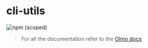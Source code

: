 # cli-utils

![npm (scoped)](https://img.shields.io/npm/v/@olmokit/cli-utils?style=flat-square&color=magenta)

> For all the documentation refer to the [Olmo docs](https://olmokit.github.io/olmokit)
